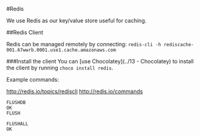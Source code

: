 #Redis

We use Redis as our key/value store useful for caching.

##Redis Client

Redis can be managed remotely by connecting: `redis-cli -h rediscache-001.67wwrb.0001.use1.cache.amazonaws.com`

###Install the client
You can [use Chocolatey](../13 - Chocolatey) to install the client by running `choco install redis`.

Example commands:

http://redis.io/topics/rediscli
http://redis.io/commands

```
FLUSHDB
OK
FLUSH

FLUSHALL
OK
```